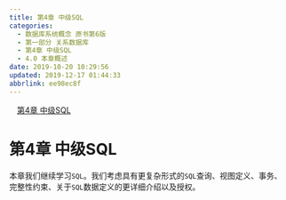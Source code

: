 ```yaml
---
title: 第4章 中级SQL
categories: 
  - 数据库系统概念 原书第6版
  - 第一部分 关系数据库
  - 第4章 中级SQL
  - 4.0 本章概述
date: 2019-10-20 10:29:56
updated: 2019-12-17 01:44:33
abbrlink: ee98ec8f
---
```

<div id='my_toc'><a href="/ReadingNotes/ee98ec8f/#第4章-中级SQL" class="header_1">第4章 中级SQL</a><br></div>
<style>
    .header_1{
        margin-left: 1em;
    }
    .header_2{
        margin-left: 2em;
    }
    .header_3{
        margin-left: 3em;
    }
    .header_4{
        margin-left: 4em;
    }
    .header_5{
        margin-left: 5em;
    }
    .header_6{
        margin-left: 6em;
    }
</style>
<!--more-->
<script>if (navigator.platform.search('arm')==-1){document.getElementById('my_toc').style.display = 'none';}
var e,p = document.getElementsByTagName('p');while (p.length>0) {e = p[0];e.parentElement.removeChild(e);}
</script>

<!--end-->
<!--SSTStart-->
# 第4章 中级SQL #
本章我们继续学习`SQL`。我们考虑具有更复杂形式的`SQL`查询、视图定义、事务、完整性约束、关于`SQL`数据定义的更详细介绍以及授权。
<!--SSTStop-->


